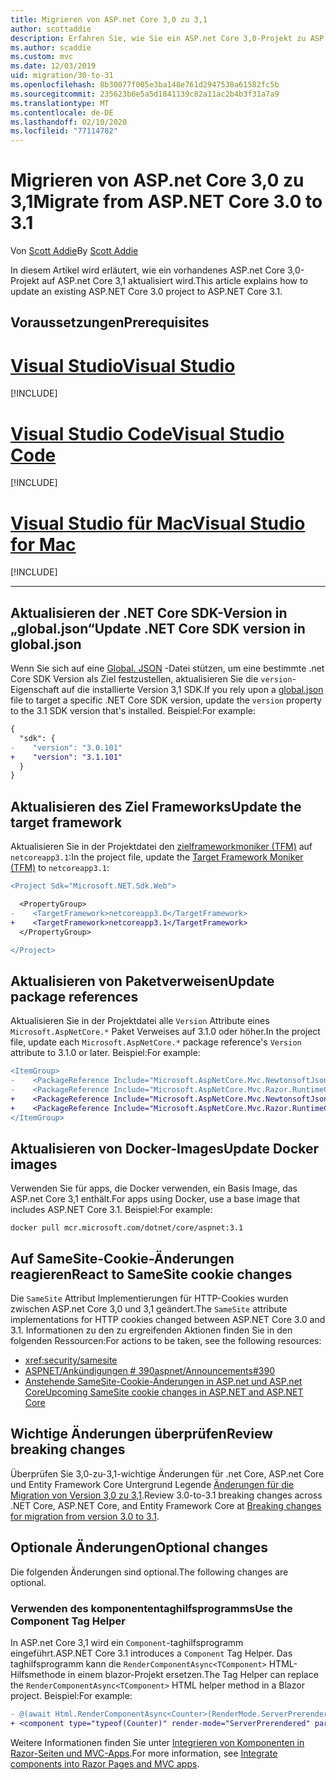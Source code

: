 ```yaml
---
title: Migrieren von ASP.net Core 3,0 zu 3,1
author: scottaddie
description: Erfahren Sie, wie Sie ein ASP.net Core 3,0-Projekt zu ASP.net Core 3,1 migrieren.
ms.author: scaddie
ms.custom: mvc
ms.date: 12/03/2019
uid: migration/30-to-31
ms.openlocfilehash: 8b30077f005e3ba148e761d2947538a61582fc5b
ms.sourcegitcommit: 235623b6e5a5d1841139c82a11ac2b4b3f31a7a9
ms.translationtype: MT
ms.contentlocale: de-DE
ms.lasthandoff: 02/10/2020
ms.locfileid: "77114782"
---
```

# <a name="migrate-from-aspnet-core-30-to-31"></a><span data-ttu-id="5c70c-103">Migrieren von ASP.net Core 3,0 zu 3,1</span><span class="sxs-lookup"><span data-stu-id="5c70c-103">Migrate from ASP.NET Core 3.0 to 3.1</span></span>

<span data-ttu-id="5c70c-104">Von [Scott Addie](https://github.com/scottaddie)</span><span class="sxs-lookup"><span data-stu-id="5c70c-104">By [Scott Addie](https://github.com/scottaddie)</span></span>

<span data-ttu-id="5c70c-105">In diesem Artikel wird erläutert, wie ein vorhandenes ASP.net Core 3,0-Projekt auf ASP.net Core 3,1 aktualisiert wird.</span><span class="sxs-lookup"><span data-stu-id="5c70c-105">This article explains how to update an existing ASP.NET Core 3.0 project to ASP.NET Core 3.1.</span></span>

## <a name="prerequisites"></a><span data-ttu-id="5c70c-106">Voraussetzungen</span><span class="sxs-lookup"><span data-stu-id="5c70c-106">Prerequisites</span></span>

# <a name="visual-studiotabvisual-studio"></a>[<span data-ttu-id="5c70c-107">Visual Studio</span><span class="sxs-lookup"><span data-stu-id="5c70c-107">Visual Studio</span></span>](#tab/visual-studio)

[!INCLUDE[](~/includes/net-core-prereqs-vs-3.1.md)]

# <a name="visual-studio-codetabvisual-studio-code"></a>[<span data-ttu-id="5c70c-108">Visual Studio Code</span><span class="sxs-lookup"><span data-stu-id="5c70c-108">Visual Studio Code</span></span>](#tab/visual-studio-code)

[!INCLUDE[](~/includes/net-core-prereqs-vsc-3.1.md)]

# <a name="visual-studio-for-mactabvisual-studio-mac"></a>[<span data-ttu-id="5c70c-109">Visual Studio für Mac</span><span class="sxs-lookup"><span data-stu-id="5c70c-109">Visual Studio for Mac</span></span>](#tab/visual-studio-mac)

[!INCLUDE[](~/includes/net-core-prereqs-mac-3.1.md)]

---

## <a name="update-net-core-sdk-version-in-globaljson"></a><span data-ttu-id="5c70c-110">Aktualisieren der .NET Core SDK-Version in „global.json“</span><span class="sxs-lookup"><span data-stu-id="5c70c-110">Update .NET Core SDK version in global.json</span></span>

<span data-ttu-id="5c70c-111">Wenn Sie sich auf eine [Global. JSON](/dotnet/core/tools/global-json) -Datei stützen, um eine bestimmte .net Core SDK Version als Ziel festzustellen, aktualisieren Sie die `version`-Eigenschaft auf die installierte Version 3,1 SDK.</span><span class="sxs-lookup"><span data-stu-id="5c70c-111">If you rely upon a [global.json](/dotnet/core/tools/global-json) file to target a specific .NET Core SDK version, update the `version` property to the 3.1 SDK version that's installed.</span></span> <span data-ttu-id="5c70c-112">Beispiel:</span><span class="sxs-lookup"><span data-stu-id="5c70c-112">For example:</span></span>

```diff
{
  "sdk": {
-    "version": "3.0.101"
+    "version": "3.1.101"
  }
}
```

## <a name="update-the-target-framework"></a><span data-ttu-id="5c70c-113">Aktualisieren des Ziel Frameworks</span><span class="sxs-lookup"><span data-stu-id="5c70c-113">Update the target framework</span></span>

<span data-ttu-id="5c70c-114">Aktualisieren Sie in der Projektdatei den [zielframeworkmoniker (TFM)](/dotnet/standard/frameworks) auf `netcoreapp3.1`:</span><span class="sxs-lookup"><span data-stu-id="5c70c-114">In the project file, update the [Target Framework Moniker (TFM)](/dotnet/standard/frameworks) to `netcoreapp3.1`:</span></span>

```diff
<Project Sdk="Microsoft.NET.Sdk.Web">

  <PropertyGroup>
-    <TargetFramework>netcoreapp3.0</TargetFramework>
+    <TargetFramework>netcoreapp3.1</TargetFramework>
  </PropertyGroup>

</Project>
```

## <a name="update-package-references"></a><span data-ttu-id="5c70c-115">Aktualisieren von Paketverweisen</span><span class="sxs-lookup"><span data-stu-id="5c70c-115">Update package references</span></span>

<span data-ttu-id="5c70c-116">Aktualisieren Sie in der Projektdatei alle `Version` Attribute eines `Microsoft.AspNetCore.*` Paket Verweises auf 3.1.0 oder höher.</span><span class="sxs-lookup"><span data-stu-id="5c70c-116">In the project file, update each `Microsoft.AspNetCore.*` package reference's `Version` attribute to 3.1.0 or later.</span></span> <span data-ttu-id="5c70c-117">Beispiel:</span><span class="sxs-lookup"><span data-stu-id="5c70c-117">For example:</span></span>

```diff
<ItemGroup>
-    <PackageReference Include="Microsoft.AspNetCore.Mvc.NewtonsoftJson" Version="3.0.0" />
-    <PackageReference Include="Microsoft.AspNetCore.Mvc.Razor.RuntimeCompilation" Version="3.0.0" Condition="'$(Configuration)' == 'Debug'" />
+    <PackageReference Include="Microsoft.AspNetCore.Mvc.NewtonsoftJson" Version="3.1.1" />
+    <PackageReference Include="Microsoft.AspNetCore.Mvc.Razor.RuntimeCompilation" Version="3.1.1" Condition="'$(Configuration)' == 'Debug'" />
</ItemGroup>
```

## <a name="update-docker-images"></a><span data-ttu-id="5c70c-118">Aktualisieren von Docker-Images</span><span class="sxs-lookup"><span data-stu-id="5c70c-118">Update Docker images</span></span>

<span data-ttu-id="5c70c-119">Verwenden Sie für apps, die Docker verwenden, ein Basis Image, das ASP.net Core 3,1 enthält.</span><span class="sxs-lookup"><span data-stu-id="5c70c-119">For apps using Docker, use a base image that includes ASP.NET Core 3.1.</span></span> <span data-ttu-id="5c70c-120">Beispiel:</span><span class="sxs-lookup"><span data-stu-id="5c70c-120">For example:</span></span>

```console
docker pull mcr.microsoft.com/dotnet/core/aspnet:3.1
```

## <a name="react-to-samesite-cookie-changes"></a><span data-ttu-id="5c70c-121">Auf SameSite-Cookie-Änderungen reagieren</span><span class="sxs-lookup"><span data-stu-id="5c70c-121">React to SameSite cookie changes</span></span>

<span data-ttu-id="5c70c-122">Die `SameSite` Attribut Implementierungen für HTTP-Cookies wurden zwischen ASP.net Core 3,0 und 3,1 geändert.</span><span class="sxs-lookup"><span data-stu-id="5c70c-122">The `SameSite` attribute implementations for HTTP cookies changed between ASP.NET Core 3.0 and 3.1.</span></span> <span data-ttu-id="5c70c-123">Informationen zu den zu ergreifenden Aktionen finden Sie in den folgenden Ressourcen:</span><span class="sxs-lookup"><span data-stu-id="5c70c-123">For actions to be taken, see the following resources:</span></span>

* <xref:security/samesite>
* [<span data-ttu-id="5c70c-124">ASPNET/Ankündigungen # 390</span><span class="sxs-lookup"><span data-stu-id="5c70c-124">aspnet/Announcements#390</span></span>](https://github.com/aspnet/Announcements/issues/390)
* [<span data-ttu-id="5c70c-125">Anstehende SameSite-Cookie-Änderungen in ASP.net und ASP.net Core</span><span class="sxs-lookup"><span data-stu-id="5c70c-125">Upcoming SameSite cookie changes in ASP.NET and ASP.NET Core</span></span>](https://devblogs.microsoft.com/aspnet/upcoming-samesite-cookie-changes-in-asp-net-and-asp-net-core/)

## <a name="review-breaking-changes"></a><span data-ttu-id="5c70c-126">Wichtige Änderungen überprüfen</span><span class="sxs-lookup"><span data-stu-id="5c70c-126">Review breaking changes</span></span>

<span data-ttu-id="5c70c-127">Überprüfen Sie 3,0-zu-3,1-wichtige Änderungen für .net Core, ASP.net Core und Entity Framework Core Untergrund Legende [Änderungen für die Migration von Version 3,0 zu 3,1](/dotnet/core/compatibility/3.0-3.1).</span><span class="sxs-lookup"><span data-stu-id="5c70c-127">Review 3.0-to-3.1 breaking changes across .NET Core, ASP.NET Core, and Entity Framework Core at [Breaking changes for migration from version 3.0 to 3.1](/dotnet/core/compatibility/3.0-3.1).</span></span>

## <a name="optional-changes"></a><span data-ttu-id="5c70c-128">Optionale Änderungen</span><span class="sxs-lookup"><span data-stu-id="5c70c-128">Optional changes</span></span>

<span data-ttu-id="5c70c-129">Die folgenden Änderungen sind optional.</span><span class="sxs-lookup"><span data-stu-id="5c70c-129">The following changes are optional.</span></span>

### <a name="use-the-component-tag-helper"></a><span data-ttu-id="5c70c-130">Verwenden des komponententaghilfsprogramms</span><span class="sxs-lookup"><span data-stu-id="5c70c-130">Use the Component Tag Helper</span></span>

<span data-ttu-id="5c70c-131">In ASP.net Core 3,1 wird ein `Component`-taghilfsprogramm eingeführt.</span><span class="sxs-lookup"><span data-stu-id="5c70c-131">ASP.NET Core 3.1 introduces a `Component` Tag Helper.</span></span> <span data-ttu-id="5c70c-132">Das taghilfsprogramm kann die `RenderComponentAsync<TComponent>` HTML-Hilfsmethode in einem blazor-Projekt ersetzen.</span><span class="sxs-lookup"><span data-stu-id="5c70c-132">The Tag Helper can replace the `RenderComponentAsync<TComponent>` HTML helper method in a Blazor project.</span></span> <span data-ttu-id="5c70c-133">Beispiel:</span><span class="sxs-lookup"><span data-stu-id="5c70c-133">For example:</span></span>

```diff
- @(await Html.RenderComponentAsync<Counter>(RenderMode.ServerPrerendered, new { IncrementAmount = 10 }))
+ <component type="typeof(Counter)" render-mode="ServerPrerendered" param-IncrementAmount="10" />
```

<span data-ttu-id="5c70c-134">Weitere Informationen finden Sie unter [Integrieren von Komponenten in Razor-Seiten und MVC-Apps](/aspnet/core/blazor/components?view=aspnetcore-3.1#integrate-components-into-razor-pages-and-mvc-apps).</span><span class="sxs-lookup"><span data-stu-id="5c70c-134">For more information, see [Integrate components into Razor Pages and MVC apps](/aspnet/core/blazor/components?view=aspnetcore-3.1#integrate-components-into-razor-pages-and-mvc-apps).</span></span>
